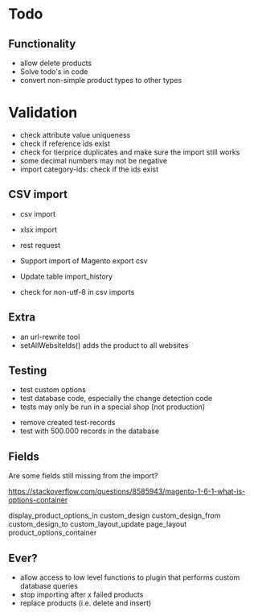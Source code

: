 # Todo

## Functionality

* allow delete products
* Solve todo's in code
* convert non-simple product types to other types

# Validation

* check attribute value uniqueness
* check if reference ids exist
* check for tierprice duplicates and make sure the import still works
* some decimal numbers may not be negative
* import category-ids: check if the ids exist

## CSV import

* csv import
* xlsx import
* rest request

* Support import of Magento export csv
* Update table import_history
* check for non-utf-8 in csv imports

## Extra

* an url-rewrite tool
* setAllWebsiteIds() adds the product to all websites

## Testing

* test custom options
* test database code, especially the change detection code
* tests may only be run in a special shop (not production)
- remove created test-records
- test with 500.000 records in the database

## Fields

Are some fields still missing from the import?

https://stackoverflow.com/questions/8585943/magento-1-6-1-what-is-options-container

display_product_options_in
custom_design
custom_design_from
custom_design_to
custom_layout_update
page_layout
product_options_container

## Ever?

* allow access to low level functions to plugin that performs custom database queries
* stop importing after x failed products
* replace products (i.e. delete and insert)
